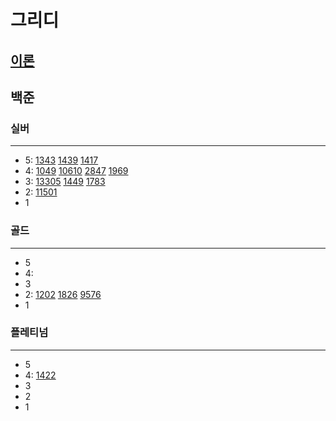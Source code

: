 # 그리디
## [이론](https://en.wikipedia.org/wiki/Greedy_algorithm)
## 백준

### 실버

---

- 5:
[1343](%EC%8B%A4%EB%B2%84%2F1343.md)
[1439](%EC%8B%A4%EB%B2%84%2F1439%2F1439.md)
[1417](%EC%8B%A4%EB%B2%84%2F1417%2F1417.md)
- 4:
[1049](%EC%8B%A4%EB%B2%84%2F1049%2F1049.md)
[10610](%EC%8B%A4%EB%B2%84%2F10610%2F10610.md)
[2847](%EC%8B%A4%EB%B2%84%2F2847%2F2847.md)
[1969](%EC%8B%A4%EB%B2%84%2F1969%2F1969.md)
- 3:
[13305](13305/13305.md)
[1449](%EC%8B%A4%EB%B2%84%2F1449%2F1449.md)
[1783](%EC%8B%A4%EB%B2%84%2F1783%2F1783.md)
- 2:
[11501](%EC%8B%A4%EB%B2%84%2F11501%2F11501.md)
- 1

### 골드

---

- 5
- 4:
- 3
- 2:
[1202](1202/1202.md)
[1826](1826/1826.md)
[9576](9576/9576.md)
- 1

### 플레티넘

---

- 5
- 4:
[1422](1422%2F1422.md)
- 3
- 2
- 1